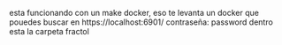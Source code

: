 esta funcionando con un make docker, eso te levanta un docker que pouedes buscar en https://localhost:6901/ contraseña: password
dentro esta la carpeta fractol
